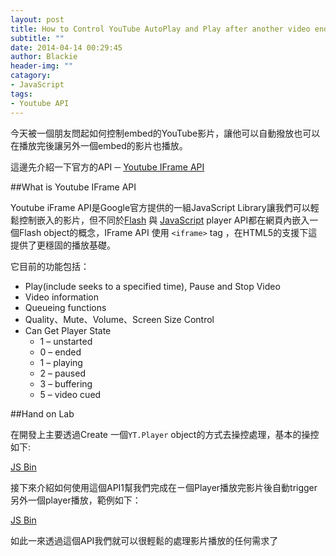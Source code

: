 ```yaml
---
layout: post
title: How to Control YouTube AutoPlay and Play after another video end
subtitle: ""
date: 2014-04-14 00:29:45
author: Blackie
header-img: ""
catagory:
- JavaScript
tags: 
- Youtube API
---
```


<!-- More -->

今天被一個朋友問起如何控制embed的YouTube影片，讓他可以自動撥放也可以在播放完後讓另外一個embed的影片也播放。

這邊先介紹一下官方的API ─ [Youtube IFrame API](https://developers.google.com/youtube/iframe_api_reference?hl=zh-tw)

##What is Youtube IFrame API

Youtube iFrame API是Google官方提供的一組JavaScript Library讓我們可以輕鬆控制嵌入的影片，但不同於[Flash](https://developers.google.com/youtube/flash_api_reference?hl=zh-tw) 與 [JavaScript](https://developers.google.com/youtube/js_api_reference?hl=zh-tw) player API都在網頁內嵌入一個Flash object的概念，IFrame API 使用 `<iframe>` tag ，在HTML5的支援下這提供了更穩固的播放基礎。

它目前的功能包括：

- Play(include seeks to a specified time), Pause and Stop Video
- Video information
- Queueing functions
- Quality、Mute、Volume、Screen Size Control
- Can Get Player State 
	- 1 – unstarted
	- 0 – ended
	- 1 – playing
	- 2 – paused
	- 3 – buffering
	- 5 – video cued

##Hand on Lab

在開發上主要透過Create 一個`YT.Player` object的方式去操控處理，基本的操控如下:

<a class="jsbin-embed" href="http://jsbin.com/yasar/2/embed?html,css,js,console,output">JS Bin</a><script src="http://static.jsbin.com/js/embed.js"></script>

接下來介紹如何使用這個API1幫我們完成在ㄧ個Player播放完影片後自動trigger另外一個player播放，範例如下：

<a class="jsbin-embed" href="http://jsbin.com/wevuka/2/embed?html,css,js,console,output">JS Bin</a><script src="http://static.jsbin.com/js/embed.js"></script>

如此一來透過這個API我們就可以很輕鬆的處理影片播放的任何需求了



